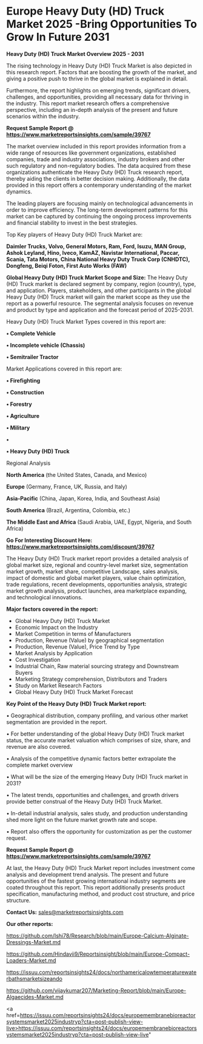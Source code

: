 # Europe Heavy Duty (HD) Truck Market 2025 -Bring Opportunities To Grow In Future 2031

<Strong> Heavy Duty (HD) Truck Market Overview 2025 - 2031</strong>

The rising technology in Heavy Duty (HD) Truck Market is also depicted in this research report. Factors that are boosting the growth of the market, and giving a positive push to thrive in the global market is explained in detail.

Furthermore, the report highlights on emerging trends, significant drivers, challenges, and opportunities, providing all necessary data for thriving in the industry. This report market research offers a comprehensive perspective, including an in-depth analysis of the present and future scenarios within the industry.

<strong>Request Sample Report @ <a href=https://www.marketreportsinsights.com/sample/39767>https://www.marketreportsinsights.com/sample/39767</a></strong>

The market overview included in this report provides information from a wide range of resources like government organizations, established companies, trade and industry associations, industry brokers and other such regulatory and non-regulatory bodies. The data acquired from these organizations authenticate the Heavy Duty (HD) Truck research report, thereby aiding the clients in better decision making. Additionally, the data provided in this report offers a contemporary understanding of the market dynamics.

The leading players are focusing mainly on technological advancements in order to improve efficiency. The long-term development patterns for this market can be captured by continuing the ongoing process improvements and financial stability to invest in the best strategies.

Top Key players of Heavy Duty (HD) Truck Market are:

<strong>Daimler Trucks, Volvo, General Motors, Ram, Ford, Isuzu, MAN Group, Ashok Leyland, Hino, Iveco, KamAZ, Navistar International, Paccar, Scania, Tata Motors, China National Heavy Duty Truck Corp (CNHDTC), Dongfeng, Beiqi Foton, First Auto Works (FAW)</strong>

<strong><b>Global Heavy Duty (HD) Truck Market Scope and Size:</b></strong>
The Heavy Duty (HD) Truck market is declared segment by company, region (country), type, and application. Players, stakeholders, and other participants in the global Heavy Duty (HD) Truck market will gain the market scope as they use the report as a powerful resource. The segmental analysis focuses on revenue and product by type and application and the forecast period of 2025-2031.

Heavy Duty (HD) Truck Market Types covered in this report are:

<strong>•  Complete Vehicle

•  Incomplete vehicle (Chassis)

•  Semitrailer Tractor</strong>

Market Applications covered in this report are:

<strong>•  Firefighting

•  Construction

•  Forestry

•  Agriculture

•  Military

•  

•  Heavy Duty (HD) Truck</strong> 

Regional Analysis

<strong>North America</strong> (the United States, Canada, and Mexico)

<strong>Europe</strong> (Germany, France, UK, Russia, and Italy)

<strong>Asia-Pacific</strong> (China, Japan, Korea, India, and Southeast Asia)

<strong>South America</strong> (Brazil, Argentina, Colombia, etc.)

<strong>The Middle East and Africa</strong> (Saudi Arabia, UAE, Egypt, Nigeria, and South Africa)

<strong>Go For Interesting Discount Here: <a href=https://www.marketreportsinsights.com/discount/39767>https://www.marketreportsinsights.com/discount/39767</a></strong>

The Heavy Duty (HD) Truck market report provides a detailed analysis of global market size, regional and country-level market size, segmentation market growth, market share, competitive Landscape, sales analysis, impact of domestic and global market players, value chain optimization, trade regulations, recent developments, opportunities analysis, strategic market growth analysis, product launches, area marketplace expanding, and technological innovations.

<strong><b>Major factors covered in the report:</b></strong>
<ul>
  <li>Global Heavy Duty (HD) Truck Market </li>
  <li>Economic Impact on the Industry</li>
  <li>Market Competition in terms of Manufacturers</li>
  <li>Production, Revenue (Value) by geographical segmentation</li>
  <li>Production, Revenue (Value), Price Trend by Type</li>
  <li>Market Analysis by Application</li>
  <li>Cost Investigation</li>
  <li>Industrial Chain, Raw material sourcing strategy and Downstream Buyers</li>
  <li>Marketing Strategy comprehension, Distributors and Traders</li>
  <li>Study on Market Research Factors</li>
  <li>Global Heavy Duty (HD) Truck Market Forecast</li>
</ul>

<strong><b>Key Point of the Heavy Duty (HD) Truck Market report:</b></strong>

• Geographical distribution, company profiling, and various other market segmentation are provided in the report.

• For better understanding of the global Heavy Duty (HD) Truck market status, the accurate market valuation which comprises of size, share, and revenue are also covered.

• Analysis of the competitive dynamic factors better extrapolate the complete market overview

• What will be the size of the emerging Heavy Duty (HD) Truck market in 2031?

• The latest trends, opportunities and challenges, and growth drivers provide better construal of the Heavy Duty (HD) Truck Market.

• In-detail industrial analysis, sales study, and production understanding shed more light on the future market growth rate and scope.

• Report also offers the opportunity for customization as per the customer request.

<strong>Request Sample Report @ <a href=https://www.marketreportsinsights.com/sample/39767>https://www.marketreportsinsights.com/sample/39767</a></strong>

At last, the Heavy Duty (HD) Truck Market report includes investment come analysis and development trend analysis. The present and future opportunities of the fastest growing international industry segments are coated throughout this report. This report additionally presents product specification, manufacturing method, and product cost structure, and price structure.

<strong>Contact Us:</strong>
sales@marketreportsinsights.com

<strong>Our other reports:</strong>

<a href=https://github.com/Ishi78/Research/blob/main/Europe-Calcium-Alginate-Dressings-Market.md>https://github.com/Ishi78/Research/blob/main/Europe-Calcium-Alginate-Dressings-Market.md</a>

<a href=https://github.com/Hindavii9/Reportsinsight/blob/main/Europe-Compact-Loaders-Market.md>https://github.com/Hindavii9/Reportsinsight/blob/main/Europe-Compact-Loaders-Market.md</a>

<a href=https://issuu.com/reportsinsights24/docs/northamericalowtemperaturewaterbathsmarketsizeando>https://issuu.com/reportsinsights24/docs/northamericalowtemperaturewaterbathsmarketsizeando</a>

<a href=https://github.com/vijaykumar207/Marketing-Report/blob/main/Europe-Algaecides-Market.md>https://github.com/vijaykumar207/Marketing-Report/blob/main/Europe-Algaecides-Market.md</a>

<a href=https://issuu.com/reportsinsights24/docs/europemembranebioreactorsystemsmarket2025industryp?cta=post-publish-view-live>https://issuu.com/reportsinsights24/docs/europemembranebioreactorsystemsmarket2025industryp?cta=post-publish-view-live</a>"
